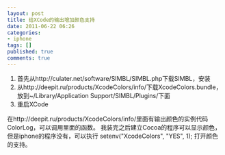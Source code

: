 ```yaml
---
layout: post
title: 给XCode的输出增加颜色支持
date: 2011-06-22 06:26
categories:
- iphone
tags: []
published: true
comments: true
---
```

1. 首先从http://culater.net/software/SIMBL/SIMBL.php下载SIMBL，安装
2. 从http://deepit.ru/products/XcodeColors/info/下载XcodeColors.bundle，放到~/Library/Application Support/SIMBL/Plugins/下面
3. 重启XCode

在http://deepit.ru/products/XcodeColors/info/里面有输出颜色的实例代码ColorLog，可以调用里面的函数。
我装完之后建立Cocoa的程序可以显示颜色，但是iphone的程序没有，可以执行
setenv("XcodeColors", "YES", 1);
打开颜色的支持。
